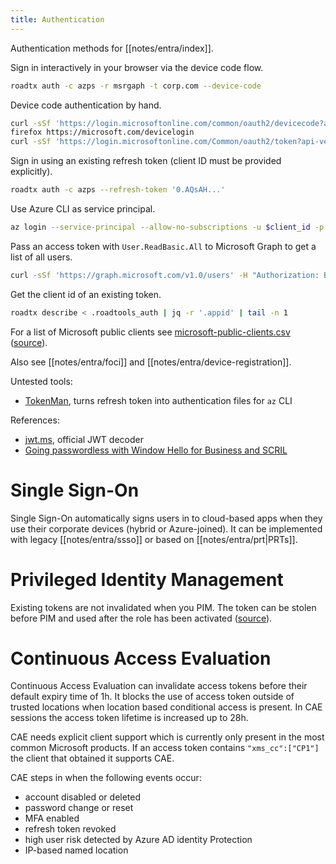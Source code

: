 ```yaml
---
title: Authentication
---
```


Authentication methods for [[notes/entra/index]].

Sign in interactively in your browser via the device code flow.

~~~ bash
roadtx auth -c azps -r msrgaph -t corp.com --device-code
~~~

Device code authentication by hand.

~~~ bash
curl -sSf 'https://login.microsoftonline.com/common/oauth2/devicecode?api-version=1.0' -H 'User-Agent: Mozilla/5.0 (Macintosh; Intel Mac OS X 10_15_7) AppleWebKit/537.36 (KHTML, like Gecko) Chrome/103.0.0.0 Safari/537.36' -d client_id=1950a258-227b-4e31-a9cf-717495945fc2 -d resource=https://graph.microsoft.com
firefox https://microsoft.com/devicelogin
curl -sSf 'https://login.microsoftonline.com/Common/oauth2/token?api-version=1.0' -H 'User-Agent: Mozilla/5.0 (Macintosh; Intel Mac OS X 10_15_7) AppleWebKit/537.36 (KHTML, like Gecko) Chrome/103.0.0.0 Safari/537.36' -d client_id=1950a258-227b-4e31-a9cf-717495945fc2 -d grant_type=urn:ietf:params:oauth:grant-type:device_code -d code=$code
~~~

Sign in using an existing refresh token (client ID must be provided explicitly).

~~~ bash
roadtx auth -c azps --refresh-token '0.AQsAH...'
~~~

Use Azure CLI as service principal.

~~~ bash
az login --service-principal --allow-no-subscriptions -u $client_id -p $pass_or_cert --tenant $tenant_id
~~~

Pass an access token with `User.ReadBasic.All` to Microsoft Graph to get a list of all users.

~~~ bash
curl -sSf 'https://graph.microsoft.com/v1.0/users' -H "Authorization: Bearer $msgraph_token" | jq
~~~

Get the client id of an existing token.

~~~ bash
roadtx describe < .roadtools_auth | jq -r '.appid' | tail -n 1
~~~

For a list of Microsoft public clients see [microsoft-public-clients.csv](./microsoft-public-clients.csv) ([source](https://github.com/emiliensocchi/azure-hunting/blob/master/Miscellaneous/Public%20client%20applications.md)).

Also see [[notes/entra/foci]] and [[notes/entra/device-registration]].

Untested tools:

- [TokenMan](https://github.com/secureworks/tokenman), turns refresh token into authentication files for `az` CLI

References:

- [jwt.ms](https://jwt.ms/), official JWT decoder
- [Going passwordless with Window Hello for Business and SCRIL](http://web.archive.org/web/20230522081555/https://cloudbrothers.info/en/going-passwordless-whfb-scril/)

# Single Sign-On

Single Sign-On automatically signs users in to cloud-based apps when they use their corporate devices (hybrid or Azure-joined).
It can be implemented with legacy [[notes/entra/ssso]] or based on [[notes/entra/prt|PRTs]].

# Privileged Identity Management

Existing tokens are not invalidated when you PIM.
The token can be stolen before PIM and used after the role has been activated ([source](https://twitter.com/miketheitguy/status/1703597245671907797)).

# Continuous Access Evaluation

Continuous Access Evaluation can invalidate access tokens before their default expiry time of 1h.
It blocks the use of access token outside of trusted locations when location based conditional access is present.
In CAE sessions the access token lifetime is increased up to 28h.

CAE needs explicit client support which is currently only present in the most common Microsoft products.
If an access token contains `"xms_cc":["CP1"]` the client that obtained it supports CAE.

CAE steps in when the following events occur:

- account disabled or deleted
- password change or reset
- MFA enabled
- refresh token revoked
- high user risk detected by Azure AD identity Protection
- IP-based named location
